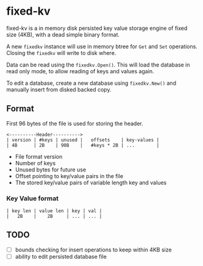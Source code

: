 # fixed-kv

fixed-kv is a in memory disk persisted key value storage engine of fixed size (4KB), with a dead simple binary format.

A new `fixedkv` instance will use in memory btree for `Get` and `Set` operations. Closing the `fixedkv` will write to disk where.

Data can be read using the `fixedkv.Open()`. This will load the database in read only mode, to allow reading of keys and values again.

To edit a database, create a new database using `fixedkv.New()` and manually insert from disked backed copy.

## Format

First 96 bytes of the file is used for storing the header.

```text
<----------Header---------->
| version | #keys | unused |   offsets    | key-values |
| 4B      | 2B    | 90B    |   #keys * 2B | ...        |
```

- File format version
- Number of keys
- Unused bytes for future use
- Offset pointing to key/value pairs in the file
- The stored key/value pairs of variable length key and values

### Key Value format

```
| key len | value len | key | val |
|   2B    |    2B     | ... | ... |
```

## TODO

- [ ] bounds checking for insert operations to keep within 4KB size
- [ ] ability to edit persisted database file
